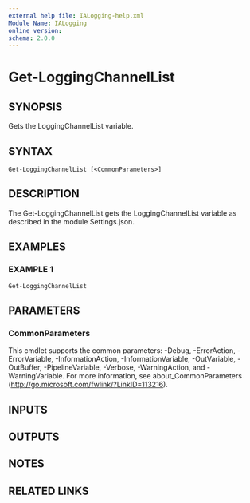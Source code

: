 ```yaml
---
external help file: IALogging-help.xml
Module Name: IALogging
online version:
schema: 2.0.0
---
```


# Get-LoggingChannelList

## SYNOPSIS
Gets the LoggingChannelList variable.

## SYNTAX

```
Get-LoggingChannelList [<CommonParameters>]
```

## DESCRIPTION
The Get-LoggingChannelList gets the LoggingChannelList variable as described in the module Settings.json.

## EXAMPLES

### EXAMPLE 1
```
Get-LoggingChannelList
```

## PARAMETERS

### CommonParameters
This cmdlet supports the common parameters: -Debug, -ErrorAction, -ErrorVariable, -InformationAction, -InformationVariable, -OutVariable, -OutBuffer, -PipelineVariable, -Verbose, -WarningAction, and -WarningVariable. For more information, see about_CommonParameters (http://go.microsoft.com/fwlink/?LinkID=113216).

## INPUTS

## OUTPUTS

## NOTES

## RELATED LINKS
